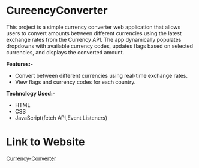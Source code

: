 # CureencyConverter
This project is a simple currency converter web application that allows users to convert amounts between different currencies using the latest exchange rates from the Currency API. The app dynamically populates dropdowns with available currency codes, updates flags based on selected currencies, and displays the converted amount.

<b>Features:-</b> 
<ul>
    <li>Convert between different currencies using real-time exchange rates.</li>
    <li>View flags and currency codes for each country.</li>
</ul>

<b>Technology Used:-</b> 
<ul>
    <li>HTML</li>
    <li>CSS</li>
    <li>JavaScript(fetch API,Event Listeners)</li>
</ul>

# Link to Website

<a href="">Currency-Converter</a>